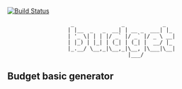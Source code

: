 [![Build Status](https://travis-ci.org/bayocr/budget.svg?branch=master)](https://travis-ci.org/bayocr/budget)

                        _               _            _   
                       | |__  _   _  __| | __ _  ___| |_ 
                       | '_ \| | | |/ _` |/ _` |/ _ \ __|
                       | |_) | |_| | (_| | (_| |  __/ |_ 
                       |_.__/ \__,_|\__,_|\__, |\___|\__|
                                          |___/          
## Budget basic generator
